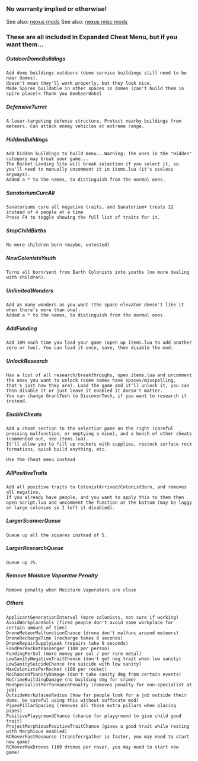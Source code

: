 ### No warranty implied or otherwise!

See also: [nexus mods](https://www.nexusmods.com/survivingmars/users/659381?tab=user+files)
See also: [nexus misc mods](https://www.nexusmods.com/survivingmars/mods/77)

### These are all included in Expanded Cheat Menu, but if you want them...

##### OutdoorDomeBuildings
```
Add dome buildings outdoors (dome service buildings still need to be near domes).
doesn't mean they'll work properly, but they look nice.
Made Spires buildable in other spaces in domes (can't build them in spire place)< Thank you BoehserOnkel
```

##### DefensiveTurret
```
A laser-targeting defense structure. Protect nearby buildings from meteors. Can attack enemy vehicles at extreme range.
```

##### HiddenBuildings
```
Add hidden buildings to build menu...Warning: The ones in the "Hidden" category may break your game...
The Rocket Landing Site will break selection if you select it, so you'll need to manually uncomment it in items.lua (it's useless anyways).
Added a * to the names, to distinguish from the normal ones.
```

##### SanatoriumCureAll
```
Sanatoriums cure all negative traits, and Sanatorium+ treats 12 instead of 4 people at a time
Press F4 to toggle showing the full list of traits for it.
```

##### StopChildBirths
```
No more children born (maybe, untested)
```

##### NewColonistsYouth
```
Turns all born/sent from Earth Colonists into youths (no more dealing with children).
```

##### UnlimitedWonders
```
Add as many wonders as you want (the space elevator doesn't like it when there's more than one).
Added a * to the names, to distinguish from the normal ones.
```

##### AddFunding
```
Add 10M each time you load your game (open up items.lua to add another zero or two). You can load it once, save, then disable the mod.
```

##### UnlockResearch
```
Has a list of all research/breakthroughs, open items.lua and uncomment the ones you want to unlock (some names have spaces/misspelling, that's just how they are). Load the game and it'll unlock it, you can then disable it or just leave it enabled it doesn't matter.
You can change GrantTech to DiscoverTech, if you want to research it instead.
```

##### EnableCheats
```
Add a cheat section to the selection pane on the right (careful pressing malfunction, or emptying a mine), and a bunch of other cheats (commented out, see items.lua).
It'll allow you to fill up rockets with supplies, restock surface rock formations, quick build anything, etc.

Use the Cheat menu instead
```

##### AllPositiveTraits
```
Add all positive traits to ColonistArrived/ColonistBorn, and removes all negative.
If you already have people, and you want to apply this to them then open Script.lua and uncomment the function at the bottom (may be laggy on large colonies so I left it disabled).
```

##### LargerScannerQueue
```
Queue up all the squares instead of 5.
```

##### LargerResearchQueue
```
Queue up 25.
```

##### Remove Moisture Vaporator Penalty
```
Remove penalty when Moisture Vaporators are close
```

##### Others
```
ApplicantGenerationInterval (more colonists, not sure if working)
AvoidWorkplaceSols (fired people don't avoid same workplace for certain amount of time)
DroneMeteorMalfunctionChance (drone don't malfunc around meteors)
DroneRechargeTime (recharge takes 0 seconds)
DroneRepairSupplyLeak (repairs take 0 seconds)
FoodPerRocketPassenger (100 per person)
FundingPerSol (more money per sol / per rare metal)
LowSanityNegativeTraitChance (don't get neg trait when low sanity)
LowSanitySuicideChance (no suicide with low sanity)
MaxColonistsPerRocket (100 per rocket)
NoChanceOfSanityDamage (don't take sanity dmg from certain events)
NoCrimeBuildingDamage (no building dmg for crime)
NonSpecialistPerformancePenalty (removes penalty for non-specialist at job)
OutsideWorkplacesRadius (how far people look for a job outside their dome, be careful using this without suffocate mod)
PipesPillarSpacing (removes all those extra pillars when placing pipes)
PositivePlaygroundChance (chance for playground to give child good trait)
ProjectMorphiousPositiveTraitChance (gives a good trait while resting with Morphious enabled)
RCRoverFastResource (transfer/gather is faster, you may need to start new game)
RCRoverMaxDrones (100 drones per rover, you may need to start new game)
```